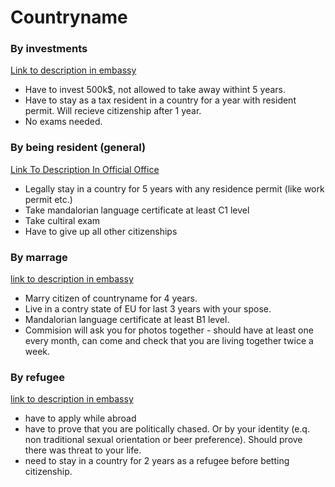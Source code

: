 # Countryname

### By investments

[Link to description in embassy](http://google.com)

- Have to invest 500k$, not allowed to take away withint 5 years.
- Have to stay as a tax resident in a country for a year with resident
  permit. Will recieve citizenship after 1 year.
- No exams needed.

### By being resident (general)

[Link To Description In Official Office](http://google.com)

- Legally stay in a country for 5 years with any residence permit (like
  work permit etc.)
- Take mandalorian language certificate at least C1 level
- Take cultiral exam
- Have to give up all other citizenships

### By marrage

[link to description in embassy](http://google.com)

- Marry citizen of countryname for 4 years.
- Live in a contry state of EU for last 3 years with your spose.
- Mandalorian language certificate at least B1 level.
- Commision will ask you for photos together - should have at least one
  every month, can come and check that you are living together twice a
  week.

### By refugee

[link to description in embassy](http://google.com)

- have to apply while abroad
- have to prove that you are politically chased. Or by your identity
  (e.q. non traditional sexual orientation or beer preference). Should
  prove there was threat to your life.
- need to stay in a country for 2 years as a refugee before betting
  citizenship.


